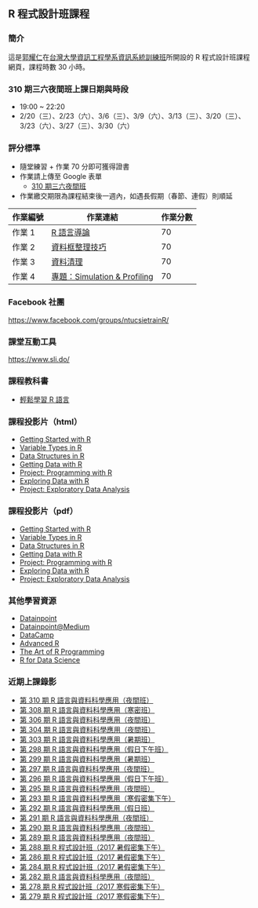 ## R 程式設計班課程

### 簡介

這是[郭耀仁](https://www.facebook.com/yaojen.kuo.1)在[台灣大學資訊工程學系資訊系統訓練班](https://www.csie.ntu.edu.tw/train/)所開設的 R 程式設計班課程網頁，課程時數 30 小時。

### 310 期三六夜間班上課日期與時段

- 19:00 ~ 22:20
- 2/20（三）、2/23（六）、3/6（三）、3/9（六）、3/13（三）、3/20（三）、3/23（六）、3/27（三）、3/30（六）

### 評分標準

- 隨堂練習 + 作業 70 分即可獲得證書
- 作業請上傳至 Google 表單
  - [310 期三六夜間班](https://goo.gl/forms/s1v6PWzEoNLl8Fp03)
- 作業繳交期限為課程結束後一週內，如遇長假期（春節、連假）則順延

|作業編號|作業連結|作業分數|
|-------|------|-------|
|作業 1|[R 語言導論](https://www.datacamp.com/community/open-courses/r-%E8%AA%9E%E8%A8%80%E5%B0%8E%E8%AB%96?tap_a=5644-dce66f&tap_s=194899-1fb421)|70|
|作業 2|[資料框整理技巧](https://www.datacamp.com/community/open-courses/%E8%B3%87%E6%96%99%E6%A1%86%E6%95%B4%E7%90%86%E6%8A%80%E5%B7%A7?tap_a=5644-dce66f&tap_s=194899-1fb421)|70|
|作業 3|[資料清理](http://yaojenkuo.io/r_programming/getting_cleaning_data)|70|
|作業 4|[專題：Simulation & Profiling](http://yaojenkuo.io/r_programming/jhu_prgwr_w4)|70|

### Facebook 社團

<https://www.facebook.com/groups/ntucsietrainR/>

### 課堂互動工具

<https://www.sli.do/>

### 課程教科書

- [輕鬆學習 R 語言](https://www.datainpoint.com/r-essentials/)

### 課程投影片（html）

- [Getting Started with R](https://yaojenkuo.io/r_programming/getting_started#/)
- [Variable Types in R](https://yaojenkuo.io/r_programming/var_types#/)
- [Data Structures in R](https://yaojenkuo.io/r_programming/data_structures#/)
- [Getting Data with R](https://yaojenkuo.io/r_programming/getting_data#/)
- [Project: Programming with R](https://yaojenkuo.io/r_programming/proj_prgwr.html)
- [Exploring Data with R](https://yaojenkuo.io/r_programming/exploring_data#/)
- [Project: Exploratory Data Analysis](https://yaojenkuo.io/r_programming/proj_edawr.html)

### 課程投影片（pdf）

- [Getting Started with R](https://yaojenkuo.io/r_programming/getting_started.pdf)
- [Variable Types in R](https://yaojenkuo.io/r_programming/var_types.pdf)
- [Data Structures in R](https://yaojenkuo.io/r_programming/data_structures.pdf)
- [Getting Data with R](https://yaojenkuo.io/r_programming/getting_data.pdf)
- [Project: Programming with R](https://yaojenkuo.io/r_programming/proj_prgwr.pdf)
- [Exploring Data with R](https://yaojenkuo.io/r_programming/exploring_data.pdf)
- [Project: Exploratory Data Analysis](https://yaojenkuo.io/r_programming/proj_edawr.pdf)

### 其他學習資源

- [Datainpoint](https://www.datainpoint.com)
- [Datainpoint@Medium](https://medium.com/datainpoint)
- [DataCamp](https://www.datacamp.com?tap_a=5644-dce66f&tap_s=194899-1fb421)
- [Advanced R](http://adv-r.had.co.nz/)
- [The Art of R Programming](https://www.amazon.com/Art-Programming-Statistical-Software-Design/dp/1593273843)
- [R for Data Science](http://r4ds.had.co.nz/index.html)

### 近期上課錄影

- [第 310 期 R 語言與資料科學應用（夜間班）](https://www.youtube.com/playlist?list=PLEq7iw5uOtuWhTkC4bL8txz9xlZPD93XM)
- [第 308 期 R 語言與資料科學應用（寒密班）](https://www.youtube.com/playlist?list=PLEq7iw5uOtuXJerOau2Yzcra6QPukcPKf)
- [第 306 期 R 語言與資料科學應用（夜間班）](https://www.youtube.com/playlist?list=PLEq7iw5uOtuVNOPXiHidLd4bn-A30oeAY)
- [第 304 期 R 語言與資料科學應用（夜間班）](https://www.youtube.com/playlist?list=PLEq7iw5uOtuUduyt364zf5WZUra6Ba-K9)
- [第 303 期 R 語言與資料科學應用（暑期班）](https://www.youtube.com/playlist?list=PLEq7iw5uOtuX8bRwOSWrdk_ietdR2IGHD)
- [第 298 期 R 語言與資料科學應用（假日下午班）](https://www.youtube.com/playlist?list=PLEq7iw5uOtuXCkDZsVkscgvKADwiedIse)
- [第 299 期 R 語言與資料科學應用（暑期班）](https://www.youtube.com/playlist?list=PLEq7iw5uOtuUdO3kIGUzYn7iS-4TKNb_x)
- [第 297 期 R 語言與資料科學應用（夜間班）](https://www.youtube.com/playlist?list=PLEq7iw5uOtuULcetxePwDdPf8e6RCDgpO)
- [第 296 期 R 語言與資料科學應用（假日下午班）](https://www.youtube.com/playlist?list=PLEq7iw5uOtuWqBju13V7RBsc1VBdw16Ak)
- [第 295 期 R 語言與資料科學應用（夜間班）](https://www.youtube.com/playlist?list=PLEq7iw5uOtuWUqdl7bk29AFSUHBoWaid_)
- [第 293 期 R 語言與資料科學應用（寒假密集下午）](https://www.youtube.com/playlist?list=PLEq7iw5uOtuWte5L9o1zYKcMxXsxfT6e2)
- [第 292 期 R 語言與資料科學應用（假日班）](https://www.youtube.com/playlist?list=PLEq7iw5uOtuXzmLjv3EWN6jn6ACbHqPCE)
- [第 291 期 R 語言與資料科學應用（夜間班）](https://www.youtube.com/playlist?list=PLEq7iw5uOtuVtAwJWiYse6NQ8o_qUYNro)
- [第 290 期 R 語言與資料科學應用（夜間班）](https://www.youtube.com/playlist?list=PLEq7iw5uOtuXsxvEmFsVOApHWtKPcIFHg)
- [第 289 期 R 語言與資料科學應用（夜間班）](https://www.youtube.com/playlist?list=PLEq7iw5uOtuU6LtlobgRQEPL9Tq0WUSgW)
- [第 288 期 R 程式設計班（2017 暑假密集下午）](https://www.youtube.com/playlist?list=PLEq7iw5uOtuUohqM7lU6phqk_QGpvWWtV)
- [第 286 期 R 程式設計班（2017 暑假密集下午）](https://www.youtube.com/playlist?list=PLEq7iw5uOtuXZV4l1MA9MhmS3CObiuD-a)
- [第 284 期 R 程式設計班（2017 暑假密集下午）](https://www.youtube.com/playlist?list=PLEq7iw5uOtuWG55M8W-eu6J8cs4WdUDK_)
- [第 282 期 R 語言與資料科學應用（夜間班）](https://www.youtube.com/playlist?list=PLEq7iw5uOtuWmLz0jYwQ3bb3f6ZOATgBx)
- [第 278 期 R 程式設計班（2017 寒假密集下午）](https://www.youtube.com/playlist?list=PLEq7iw5uOtuXlcMiPfg4bLt9U-YcRTYvM)
- [第 279 期 R 程式設計班（2017 寒假密集下午）](https://www.youtube.com/playlist?list=PLEq7iw5uOtuWHNS_KSeUWh4mror0QpDTW)